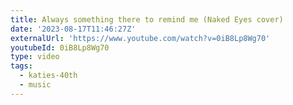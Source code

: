 ```yaml
---
title: Always something there to remind me (Naked Eyes cover)
date: '2023-08-17T11:46:27Z'
externalUrl: 'https://www.youtube.com/watch?v=0iB8Lp8Wg70'
youtubeId: 0iB8Lp8Wg70
type: video
tags:
  - katies-40th
  - music
---
```


